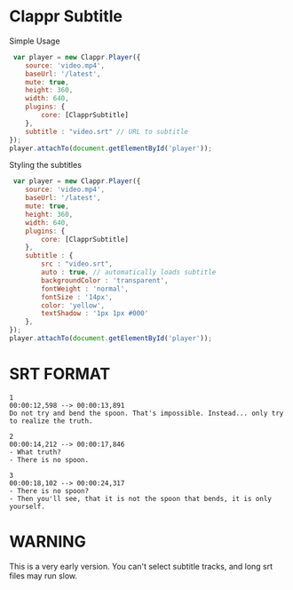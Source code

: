# Clappr Subtitle

Simple Usage

```js
 var player = new Clappr.Player({
    source: 'video.mp4',
    baseUrl: '/latest',
    mute: true,
    height: 360,
    width: 640,
    plugins: { 
        core: [ClapprSubtitle]
    },
    subtitle : "video.srt" // URL to subtitle
});
player.attachTo(document.getElementById('player'));
```

Styling the subtitles

```js
 var player = new Clappr.Player({
    source: 'video.mp4',
    baseUrl: '/latest',
    mute: true,
    height: 360,
    width: 640,
    plugins: { 
        core: [ClapprSubtitle]
    },
    subtitle : {
        src : "video.srt",
        auto : true, // automatically loads subtitle
        backgroundColor : 'transparent',
        fontWeight : 'normal',
        fontSize : '14px',
        color: 'yellow',
        textShadow : '1px 1px #000'
    },
});
player.attachTo(document.getElementById('player'));
```

# SRT FORMAT

```
1
00:00:12,598 --> 00:00:13,891
Do not try and bend the spoon. That's impossible. Instead... only try to realize the truth.

2
00:00:14,212 --> 00:00:17,846
- What truth?
- There is no spoon.

3
00:00:18,102 --> 00:00:24,317
- There is no spoon?
- Then you'll see, that it is not the spoon that bends, it is only yourself.
```

# WARNING

This is a very early version.  You can't select subtitle tracks, and long srt files may run slow.
